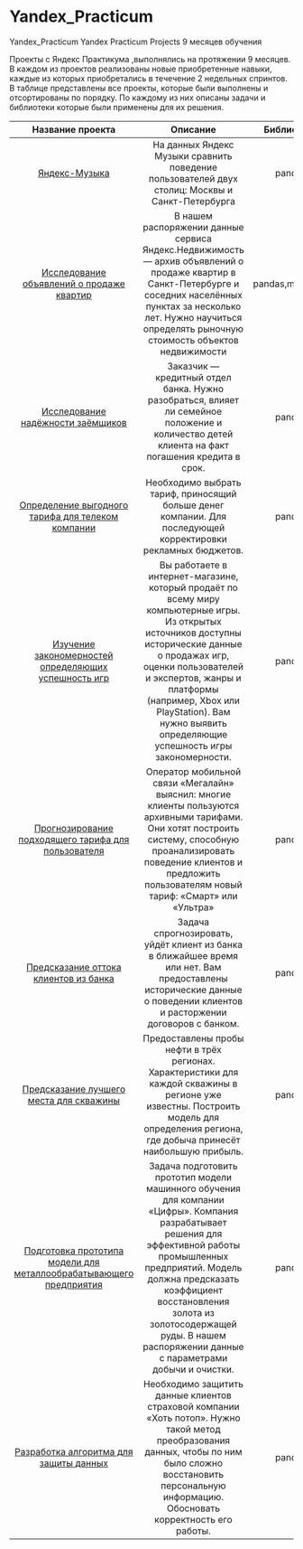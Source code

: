 # Yandex_Practicum
Yandex_Practicum Yandex Practicum Projects 9 месяцев обучения

Проекты с Яндекс Практикума ,выполнялись на протяжении 9 месяцев. В каждом из проектов реализованы новые приобретенные навыки, каждые из которых приобретались в течечение 2 недельных спринтов. В таблице представлены все проекты, которые были выполнены и отсортированы по порядку. По каждому из них  описаны задачи и библиотеки которые были применены для их решения.

|Название проекта |Описание|Библиотеки |
|:-: |:-: | :-: |
|[Яндекс-Музыка](https://github.com/viborku/Yandex_Practicum/tree/main/Музыка%20больших%20городов)|На данных Яндекс Музыки сравнить поведение пользователей двух столиц: Москвы и Санкт-Петербурга|pandas |
|[Исследование объявлений о продаже квартир](https://github.com/viborku/Yandex_Practicum/tree/main/Исследование%20объявлений%20о%20продаже%20квартир)| В нашем распоряжении данные сервиса Яндекс.Недвижимость — архив объявлений о продаже квартир в Санкт-Петербурге и соседних населённых пунктах за несколько лет. Нужно научиться определять рыночную стоимость объектов недвижимости|pandas,matplotlib|
|[Исследование надёжности заёмщиков](https://github.com/viborku/Yandex_Practicum/tree/main/Исследование%20надежности%20заемщиков)|Заказчик — кредитный отдел банка. Нужно разобраться, влияет ли семейное положение и количество детей клиента на факт погашения кредита в срок.|pandas |
|[Определение выгодного тарифа для телеком компании](https://github.com/viborku/Yandex_Practicum/tree/main/Определение%20выгодного%20тарифа%20для%20телеком%20компании)|Необходимо выбрать тариф, приносящий больше денег компании. Для последующей корректировки рекламных бюджетов.|pandas |
|[Изучение закономерностей определяющих успешность игр](https://github.com/viborku/Yandex_Practicum/tree/main/Изучение%20закономерностей%20определяющих%20успешность%20игр)|Вы работаете в интернет-магазине, который продаёт по всему миру компьютерные игры. Из открытых источников доступны исторические данные о продажах игр, оценки пользователей и экспертов, жанры и платформы (например, Xbox или PlayStation). Вам нужно выявить определяющие успешность игры закономерности.|pandas|
|[Прогнозирование подходящего тарифа для пользователя](https://github.com/viborku/Yandex_Practicum/tree/main/Прогнозирование%20подходящего%20тарифа%20для%20пользователя)|Оператор мобильной связи «Мегалайн» выяснил: многие клиенты пользуются архивными тарифами. Они хотят построить систему, способную проанализировать поведение клиентов и предложить пользователям новый тариф: «Смарт» или «Ультра»|pandas |
|[Предсказание оттока клиентов из банка](https://github.com/viborku/Yandex_Practicum/tree/main/Предсказание%20оттока%20клиентов%20из%20банка)|Задача спрогнозировать, уйдёт клиент из банка в ближайшее время или нет. Вам предоставлены исторические данные о поведении клиентов и расторжении договоров с банком.|pandas |
|[Предсказание лучшего места для скважины](https://github.com/viborku/Yandex_Practicum/tree/main/Предсказание%20лучшего%20места%20для%20скважины)|Предоставлены пробы нефти в трёх регионах. Характеристики для каждой скважины в регионе уже известны. Построить модель для определения региона, где добыча принесёт наибольшую прибыль.|pandas |
|[Подготовка прототипа модели для металлообрабатывающего предприятия](https://github.com/viborku/Yandex_Practicum/tree/main/Подготовка%20прототипа%20модели%20для%20металлообрабатывающего%20предприятия)|Задача подготовить прототип модели машинного обучения для компании «Цифры». Компания разрабатывает решения для эффективной работы промышленных предприятий. Модель должна предсказать коэффициент восстановления золота из золотосодержащей руды. В нашем распоряжении данные с параметрами добычи и очистки.|pandas |
|[Разработка алгоритма для защиты данных](https://github.com/viborku/Yandex_Practicum/tree/main/Разработка%20алгоритма%20для%20защиты%20данных)|Необходимо защитить данные клиентов страховой компании «Хоть потоп». Нужно такой метод преобразования данных, чтобы по ним было сложно восстановить персональную информацию. Обосновать корректность его работы.|pandas |
